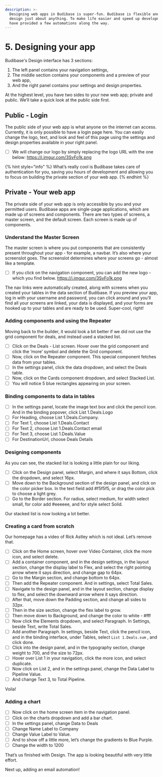 ```yaml
---
description: >-
  Designing web apps in Budibase is super-fun. Budibase is flexible and you can
  design just about anything. To make life easier and speed up development we
  have provided a few automations along the way.
---
```


# 5. Designing your app



Budibase's Design interface has 3 sections:

1. The left panel contains your navigation settings, 
2. The middle section contains your components and a preview of your web app, 
3. And the right panel contains your settings and design properties.

At the highest level, you have two sides to your new web app; private and public. We’ll take a quick look at the public side first.

## Public - Login 

The public side of your web app is what anyone on the internet can access. Currently, it is only possible to have a login page here. You can easily change the logo, text, and look and feel of this page using the settings and design properties available in your right panel.

* [ ] We will change our logo by simply replacing the logo URL with the one below: https://i.imgur.com/3SvFo1k.png

{% hint style="info" %}
What’s really cool is Budibase takes care of authentication for you, saving you hours of development and allowing you to focus on building the private section of your web app.
{% endhint %}

## Private - Your web app

The private side of your web app is only accessible by you and your permitted users. Budibase apps are single-page applications, which are made up of screens and components. There are two types of screens, a master screen, and the default screen. Each screen is made up of components.

### Understand the Master Screen

The master screen is where you put components that are consistently present throughout your app - for example, a navbar. It’s also where your screenslot goes. The screenslot determines where your screens go - almost like a template.

* [ ] If you click on the navigation component, you can add the new logo - which you find below.  https://i.imgur.com/3SvFo1k.png

The nav links were automatically created, along with screens when you created your tables in the data section of Budibase. If you preview your app, log in with your username and password, you can click around and you’ll find all your screens are linked, your data is displayed, and your forms are hooked up to your tables and are ready to be used. Super-cool, right!

### Adding components and using the Repeater 

Moving back to the builder, it would look a bit better if we did not use the grid component for deals, and instead used a stacked list.

* [ ] Click on the Deals - List screen. Hover over the grid component and click the ‘more’ symbol and delete the Grid component. 
* [ ] Now, click on the Repeater component. This special component fetches data from your tables.
* [ ] In the settings panel, click the data dropdown, and select the Deals table.
* [ ] Now, click on the Cards component dropdown, and select Stacked List.
* [ ] You will notice 5 blue rectangles appearing on your screen.

### Binding components to data in tables

* [ ] In the settings panel, locate the image text box and click the pencil icon. And in the binding popover, click List 1.Deals.Logo
* [ ] For Heading, choose List 1.Deals.Company.
* [ ] For Text 1, choose List 1.Deals.Contact
* [ ] For Text 2, choose List 1.Deals.Contact email
* [ ] For Text 3, choose List 1.Deals.Value
* [ ] For DestinationUrl, choose Deals Details

### Designing components

As you can see, the stacked list is looking a little plain for our liking. 

* [ ] Click on the Design panel, select Margin, and where it says Bottom, click the dropdown, and select 16px.
* [ ] Move down to the Background section of the design panel, and click on the color picker box. In the text field add \#f5f5f5, or drag the color pick to choose a light grey.
* [ ] Go to the Border section. For radius, select medium, for width select small, for color add \#eeeeee, and for style select Solid.

Our stacked list is now looking a lot better. 

### Creating a card from scratch

Our homepage has a video of Rick Astley which is not ideal. Let’s remove that. 

* [ ] Click on the Home screen, hover over Video Container, click the more icon, and select delete.
* [ ] Add a container component, and in the design settings, in the layout section, change the display label to Flex, and select the right pointing arrow where it says direction, and change gap to 64px. 
* [ ] Go to the Margin section, and change bottom to 64px.
* [ ] Then add the Repeater component. And in settings, select Total Sales.
* [ ] Navigate to the design panel, and in the layout section, change display to flex, and select the downward arrow where it says direction.
* [ ] After that, move down the Padding section, and change all sides to 32px.
* [ ] Then in the size section, change the flex label to grow.
* [ ] Then move down to Background, and change the color to white - \#fff
* [ ] Now click the Elements dropdown, and select Paragraph. In Settings, beside Text, write Total Sales.
* [ ] Add another Paragraph. In settings, beside Text, click the pencil icon, and in the binding interface, under Tables, select `List 1.Deals.sum` , and click done. 
* [ ] Click into the design panel, and in the typography section, change weight to 700, and the size to 72px.
* [ ] Hover over List 1 in your navigation, click the more icon, and select duplicate.
* [ ] Now click on List 2, and in the settings panel, change the Data Label to Pipeline Value. 
* [ ] And change Text 3, to Total Pipeline.

Voila!

### Adding a chart

* [ ] Now click on the home screen item in the navigation panel. 
* [ ] Click on the charts dropdown and add a bar chart.
* [ ] In the settings panel, change Data to Deals
* [ ] Change Name Label to Company
* [ ] Change Value Label to Value.
* [ ] And to show off a little more, let’s change the gradients to Blue Purple.
* [ ] Change the width to 1200

That’s us finished with Design. The app is looking beautiful with very little effort. 

Next up, adding an email automation!

  
  


  




##  



